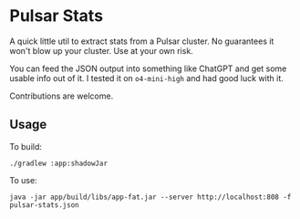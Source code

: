 # Pulsar Stats

A quick little util to extract stats from a Pulsar cluster. No guarantees it won't blow up your cluster. Use at your own risk.

You can feed the JSON output into something like ChatGPT and get some usable info out of it. I tested it on `o4-mini-high` and had good luck with it.

Contributions are welcome.

## Usage

To build:
```
./gradlew :app:shadowJar
```

To use:
```
java -jar app/build/libs/app-fat.jar --server http://localhost:808 -f pulsar-stats.json
```